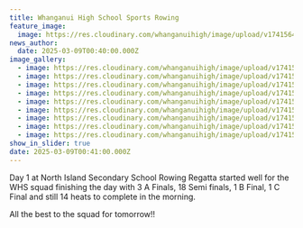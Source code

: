 ```yaml
---
title: Whanganui High School Sports Rowing
feature_image:
  image: https://res.cloudinary.com/whanganuihigh/image/upload/v1741564043/News/rowwhs.jpg
news_author:
  date: 2025-03-09T00:40:00.000Z
image_gallery:
  - image: https://res.cloudinary.com/whanganuihigh/image/upload/v1741564046/News/rowwhs3.jpg
  - image: https://res.cloudinary.com/whanganuihigh/image/upload/v1741564046/News/rowwhs1.jpg
  - image: https://res.cloudinary.com/whanganuihigh/image/upload/v1741564046/News/rowwhs2.jpg
  - image: https://res.cloudinary.com/whanganuihigh/image/upload/v1741564045/News/rowwhs4.jpg
  - image: https://res.cloudinary.com/whanganuihigh/image/upload/v1741564043/News/rowwhs7.jpg
  - image: https://res.cloudinary.com/whanganuihigh/image/upload/v1741564043/News/rowwhs6.jpg
  - image: https://res.cloudinary.com/whanganuihigh/image/upload/v1741564043/News/rowwhs5.jpg
  - image: https://res.cloudinary.com/whanganuihigh/image/upload/v1741564043/News/rowwhs8.jpg
  - image: https://res.cloudinary.com/whanganuihigh/image/upload/v1741564042/News/rowwhs9.jpg
show_in_slider: true
date: 2025-03-09T00:41:00.000Z
---
```

Day 1 at North Island Secondary School Rowing Regatta started well for the WHS squad finishing the day with 3 A Finals, 18 Semi finals, 1 B Final, 1 C Final and still 14 heats to complete in the morning. 

All the best to the squad for tomorrow!!
